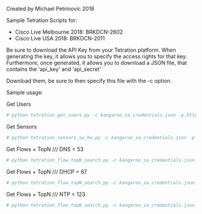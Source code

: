 Created by Michael Petrinovic 2018

Sample Tetration Scripts for:
* Cisco Live Melbourne 2018: BRKDCN-2602
* Cisco Live USA 2018: BRKDCN-2011


Be sure to download the API Key from your Tetration platform. When generating the key, it allows you to specify the access rights for that key. Furthermore, once generated, it allows you to download a JSON file, that contains the 'api_key' and 'api_secret'

Download them, be sure to then specify this file with the -c option.

Sample usage:

Get Users
```YAML
# python tetration_get_users.py -c kangaroo_sa_credentials.json -p https://kangaroo.cisco.com
```

Get Sensors
```YAML
# python tetration_sensors_sw_hw.py -c kangaroo_sa_credentials.json -p https://kangaroo.cisco.com
```

Get Flows + TopN /// DNS = 53
```YAML
# python tetration_flow_topN_search.py -c kangaroo_sa_credentials.json -p https://kangaroo.cisco.com --port 53 --limit 500 --hours 24
```

Get Flows + TopN /// DHCP = 67
```YAML
# python tetration_flow_topN_search.py -c kangaroo_sa_credentials.json -p https://kangaroo.cisco.com --port 67 --limit 500 --hours 24
```

Get Flows + TopN /// NTP = 123
```YAML
# python tetration_flow_topN_search.py -c kangaroo_sa_credentials.json -p https://kangaroo.cisco.com --port 123 --limit 500 --hours 24
```
